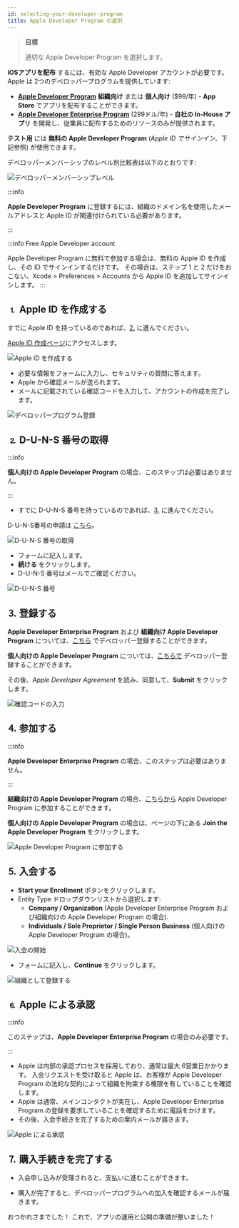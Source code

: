 ```yaml
---
id: selecting-your-developer-program
title: Apple Developer Program の選択
---
```


> **目標**
> 
> 適切な Apple Developer Program を選択します。

**iOSアプリを配布** するには、有効な Apple Developer アカウントが必要です。 Apple は 2つのデベロッパープログラムを提供しています:

* **[Apple Developer Program](https://developer.apple.com/programs/)** **組織向け** または **個人向け** ($99/年) - **App Store** でアプリを配布することができます。
* **[Apple Developer Enterprise Program](https://developer.apple.com/programs/enterprise/)** (299ドル/年) - **自社の In-House アプリ** を開発し、従業員に配布するためのリソースのみが提供されます。

**テスト用** には **無料の Apple Developer Program** (*Apple ID でサインイン*、下記参照) が使用できます。

デベロッパーメンバーシップのレベル別比較表は以下のとおりです:

![デベロッパーメンバーシップレベル](img/FreeTestingAppleDeveloperAccount.png)

:::info

**Apple Developer Program** に登録するには、組織のドメイン名を使用したメールアドレスと Apple ID が関連付けられている必要があります。

:::

:::info Free Apple Developer account

Apple Developer Program に無料で参加する場合は、無料の Apple ID を作成し、その ID でサインインするだけです。 その場合は、ステップ 1 と 2 だけをおこない、Xcode > Preferences > Accounts から Apple ID を追加してサインインします。 :::

## ⒈ Apple ID を作成する

すでに Apple ID を持っているのであれば、[2.](#-d-u-n-s-番号の取得) に進んでください。

[Apple ID 作成ページ](https://appleid.apple.com/)にアクセスします。

![Apple ID を作成する](img/Apple-ID-Creation-Page-4D-for-iOS.png)

* 必要な情報をフォームに入力し、セキュリティの質問に答えます。
* Apple から確認メールが送られます。
* メールに記載されている確認コードを入力して、アカウントの作成を完了します。

![デベロッパープログラム登録](img/Register-developer-program-4D-for-iOS.png)

## ⒉ D-U-N-S 番号の取得

:::info

**個人向けの Apple Developer Program** の場合、このステップは必要はありません。

:::

* すでに D-U-N-S 番号を持っているのであれば、[3.](#-登録する) に進んでください。

D-U-N-S番号の申請は [こちら](https://developer.apple.com/enroll/duns-lookup/#/search)。

![D-U-N-S 番号の取得](img/DUNS-Number-Organization-4D-for-iOS.png)

* フォームに記入します。
* **続ける** をクリックします。
* D-U-N-S 番号はメールでご確認ください。

![D-U-N-S 番号](img/DUNS-Number-Apple-Mail_4D-for-iOS.png)

## ⒊ 登録する

**Apple Developer Enterprise Program** および **組織向け Apple Developer Program** については、[こちら](https://developer.apple.com/programs/enterprise/enroll/) でデベロッパー登録することができます。

**個人向けの Apple Developer Program** については、[こちらで](https://developer.apple.com/account/) デベロッパー登録することができます。


その後、*Apple Developer Agreement* を読み、同意して、**Submit** をクリックします。

![確認コードの入力](img/Register-developer-4D-for-iOS.png)

## ⒋ 参加する

:::info

**Apple Developer Enterprise Program** の場合、このステップは必要はありません。

:::

**組織向けの Apple Developer Program** の場合、[こちらから](https://developer.apple.com/enroll/enterprise/) Apple Developer Program に参加することができます。

**個人向けの Apple Developer Program** の場合は、ページの下にある **Join the Apple Developer Program** をクリックします。

![Apple Developer Program に参加する](img/Join-Apple-Developer-Program-individuals-4D-for-iOS.png)


## ⒌ 入会する

* **Start your Enrollment** ボタンをクリックします。
* Entity Type ドロップダウンリストから選択します:
    - **Company / Organization** (Apple Developer Enterprise Program および組織向けの Apple Developer Program の場合).
    - **Individuals / Sole Proprietor / Single Person Business** (個人向けの Apple Developer Program の場合)。

![入会の開始](img/Apple-Developer-Program-Individuals-4D-for-iOS.png)

* フォームに記入し、**Continue** をクリックします。

![組織として登録する](img/Apple-Developer-Program-Enrollment-Organizations-4D-for-iOS.png)

## ⒍ Apple による承認

:::info

このステップは、**Apple Developer Enterprise Program** の場合のみ必要です。

:::

* Apple は内部の承認プロセスを採用しており、通常は最大 6営業日かかります。 入会リクエストを受け取ると Apple は、お客様が Apple Developer Program の法的な契約によって組織を拘束する権限を有していることを確認します。
* Apple は通常、メインコンタクトが実在し、Apple Developer Enterprise Program の登録を要求していることを確認するために電話をかけます。
* その後、入会手続きを完了するための案内メールが届きます。

![Apple による承認](img/Confirmation-email-Organisations-4D-for-iOS.png)

## ⒎ 購入手続きを完了する

* 入会申し込みが受理されると、支払いに進むことができます。

* 購入が完了すると、デベロッパープログラムへの加入を確認するメールが届きます。

おつかれさまでした！ これで、アプリの運用と公開の準備が整いました！
